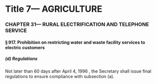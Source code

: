 
# Title 7— AGRICULTURE
### CHAPTER 31— RURAL ELECTRIFICATION AND TELEPHONE SERVICE
#### § 917. Prohibition on restricting water and waste facility services to electric customers
##### (d) Regulations

Not later than 60 days after April 4, 1996 , the Secretary shall issue final regulations to ensure compliance with subsection (a).
